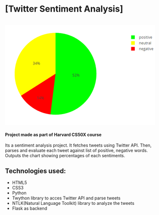 # [Twitter Sentiment Analysis]
<br>
<img src='https://github.com/GarimaGarg29/Twitter-Sentiment-Analysis/blob/master/preview.png'>

<br>
<p align="center">




#### Project made as part of Harvard CS50X course

Its a sentiment analysis project. It fetches tweets using Twitter API. Then, parses and evaluate each tweet against list of positive, negative words. Outputs the chart showing percentages of each sentiments.

## Technologies used:
* HTML5
* CSS3
* Python
* Twython library to acces Twitter API and parse tweets
* NTLK(Natural Language Toolkit) library to analyze the tweets
* Flask as backend
